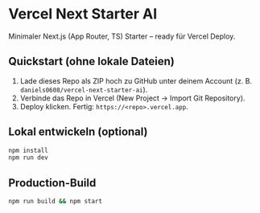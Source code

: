 # Vercel Next Starter AI

Minimaler Next.js (App Router, TS) Starter – ready für Vercel Deploy.

## Quickstart (ohne lokale Dateien)
1. Lade dieses Repo als ZIP hoch zu GitHub unter deinem Account (z. B. `daniels0608/vercel-next-starter-ai`).
2. Verbinde das Repo in Vercel (New Project → Import Git Repository).
3. Deploy klicken. Fertig: `https://<repo>.vercel.app`.

## Lokal entwickeln (optional)
```bash
npm install
npm run dev
```

## Production-Build
```bash
npm run build && npm start
```
